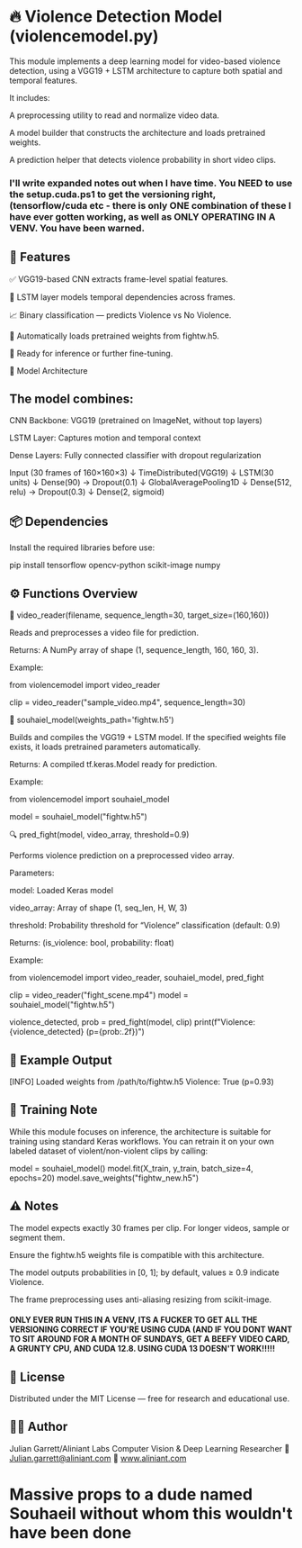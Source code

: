# 🔥 Violence Detection Model (violencemodel.py)

This module implements a deep learning model for video-based violence detection, using a VGG19 + LSTM architecture to capture both spatial and temporal features.

It includes:

A preprocessing utility to read and normalize video data.

A model builder that constructs the architecture and loads pretrained weights.

A prediction helper that detects violence probability in short video clips.

### I'll write expanded notes out when I have time. You NEED to use the setup.cuda.ps1 to get the versioning right, (tensorflow/cuda etc - there is only ONE combination of these I have ever gotten working, as well as ONLY OPERATING IN A VENV. You have been warned.

## 🧩 Features

✅ VGG19-based CNN extracts frame-level spatial features.

🔁 LSTM layer models temporal dependencies across frames.

📈 Binary classification — predicts Violence vs No Violence.

💾 Automatically loads pretrained weights from fightw.h5.

🧠 Ready for inference or further fine-tuning.

🧠 Model Architecture

## The model combines:

CNN Backbone: VGG19 (pretrained on ImageNet, without top layers)

LSTM Layer: Captures motion and temporal context

Dense Layers: Fully connected classifier with dropout regularization

Input (30 frames of 160×160×3)
   ↓
TimeDistributed(VGG19)
   ↓
LSTM(30 units)
   ↓
Dense(90) → Dropout(0.1)
   ↓
GlobalAveragePooling1D
   ↓
Dense(512, relu) → Dropout(0.3)
   ↓
Dense(2, sigmoid)

## 📦 Dependencies

Install the required libraries before use:

pip install tensorflow opencv-python scikit-image numpy

## ⚙️ Functions Overview
🧾 video_reader(filename, sequence_length=30, target_size=(160,160))

Reads and preprocesses a video file for prediction.

Returns:
A NumPy array of shape (1, sequence_length, 160, 160, 3).

Example:

from violencemodel import video_reader

clip = video_reader("sample_video.mp4", sequence_length=30)

🧠 souhaiel_model(weights_path='fightw.h5')

Builds and compiles the VGG19 + LSTM model.
If the specified weights file exists, it loads pretrained parameters automatically.

Returns:
A compiled tf.keras.Model ready for prediction.

Example:

from violencemodel import souhaiel_model

model = souhaiel_model("fightw.h5")

🔍 pred_fight(model, video_array, threshold=0.9)

Performs violence prediction on a preprocessed video array.

Parameters:

model: Loaded Keras model

video_array: Array of shape (1, seq_len, H, W, 3)

threshold: Probability threshold for “Violence” classification (default: 0.9)

Returns:
(is_violence: bool, probability: float)

Example:

from violencemodel import video_reader, souhaiel_model, pred_fight

clip = video_reader("fight_scene.mp4")
model = souhaiel_model("fightw.h5")

violence_detected, prob = pred_fight(model, clip)
print(f"Violence: {violence_detected} (p={prob:.2f})")

## 🧪 Example Output
[INFO] Loaded weights from /path/to/fightw.h5
Violence: True (p=0.93)

## 🧠 Training Note

While this module focuses on inference, the architecture is suitable for training using standard Keras workflows.
You can retrain it on your own labeled dataset of violent/non-violent clips by calling:

model = souhaiel_model()
model.fit(X_train, y_train, batch_size=4, epochs=20)
model.save_weights("fightw_new.h5")

## ⚠️ Notes

The model expects exactly 30 frames per clip. For longer videos, sample or segment them.

Ensure the fightw.h5 weights file is compatible with this architecture.

The model outputs probabilities in [0, 1]; by default, values ≥ 0.9 indicate Violence.

The frame preprocessing uses anti-aliasing resizing from scikit-image.

#### ONLY EVER RUN THIS IN A VENV, ITS A FUCKER TO GET ALL THE VERSIONING CORRECT IF YOU'RE USING CUDA (AND IF YOU DONT WANT TO SIT AROUND FOR A MONTH OF SUNDAYS, GET A BEEFY VIDEO CARD, A GRUNTY CPU, AND CUDA 12.8. USING CUDA 13 DOESN'T WORK!!!!!

## 📜 License

Distributed under the MIT License — free for research and educational use.

## 👨‍💻 Author

Julian Garrett/Aliniant Labs
Computer Vision & Deep Learning Researcher
📧 Julian.garrett@aliniant.com
💼 www.aliniant.com

# Massive props to a dude named Souhaeil without whom this wouldn't have been done

